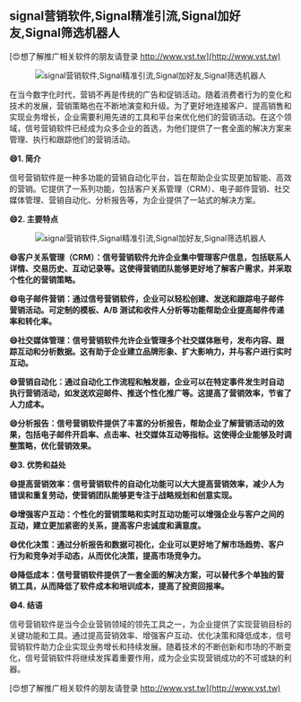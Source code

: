 ## **signal营销软件,Signal精准引流,Signal加好友,Signal筛选机器人**

[😍想了解推广相关软件的朋友请登录 http://www.vst.tw](http://www.vst.tw)

 <center><img src="https://vst.tw/MP4/tuiguang/png/3.png" alt="signal营销软件,Signal精准引流,Signal加好友,Signal筛选机器人"></center>

在当今数字化时代，营销不再是传统的广告和促销活动。随着消费者行为的变化和技术的发展，营销策略也在不断地演变和升级。为了更好地连接客户、提高销售和实现业务增长，企业需要利用先进的工具和平台来优化他们的营销活动。在这个领域，信号营销软件已经成为众多企业的首选，为他们提供了一套全面的解决方案来管理、执行和跟踪他们的营销活动。

**😄1. 简介**

信号营销软件是一种多功能的营销自动化平台，旨在帮助企业实现更加智能、高效的营销。它提供了一系列功能，包括客户关系管理（CRM）、电子邮件营销、社交媒体管理、营销自动化、分析报告等，为企业提供了一站式的解决方案。

**😄2. 主要特点**

 <center><img src="https://vst.tw/MP4/tuiguang/png/8.png" alt="signal营销软件,Signal精准引流,Signal加好友,Signal筛选机器人"></center>

**😄客户关系管理（CRM）：信号营销软件允许企业集中管理客户信息，包括联系人详情、交易历史、互动记录等。这使得营销团队能够更好地了解客户需求，并采取个性化的营销策略。**

**😄电子邮件营销：通过信号营销软件，企业可以轻松创建、发送和跟踪电子邮件营销活动。可定制的模板、A/B 测试和收件人分析等功能帮助企业提高邮件传递率和转化率。**

**😄社交媒体管理：信号营销软件允许企业管理多个社交媒体账号，发布内容、跟踪互动和分析数据。这有助于企业建立品牌形象、扩大影响力，并与客户进行实时互动。**

**😄营销自动化：通过自动化工作流程和触发器，企业可以在特定事件发生时自动执行营销活动，如发送欢迎邮件、推送个性化推广等。这提高了营销效率，节省了人力成本。**

**😄分析报告：信号营销软件提供了丰富的分析报告，帮助企业了解营销活动的效果，包括电子邮件开启率、点击率、社交媒体互动等指标。这使得企业能够及时调整策略，优化营销效果。**

**😄3. 优势和益处**

**😄提高营销效率：信号营销软件的自动化功能可以大大提高营销效率，减少人为错误和重复劳动，使营销团队能够更专注于战略规划和创意实现。**

**😄增强客户互动：个性化的营销策略和实时互动功能可以增强企业与客户之间的互动，建立更加紧密的关系，提高客户忠诚度和满意度。**

**😄优化决策：通过分析报告和数据可视化，企业可以更好地了解市场趋势、客户行为和竞争对手动态，从而优化决策，提高市场竞争力。**

**😄降低成本：信号营销软件提供了一套全面的解决方案，可以替代多个单独的营销工具，从而降低了软件成本和培训成本，提高了投资回报率。**

**😄4. 结语**

信号营销软件是当今企业营销领域的领先工具之一，为企业提供了实现营销目标的关键功能和工具。通过提高营销效率、增强客户互动、优化决策和降低成本，信号营销软件助力企业实现业务增长和持续发展。随着技术的不断创新和市场的不断变化，信号营销软件将继续发挥着重要作用，成为企业实现营销成功的不可或缺的利器。

[😍想了解推广相关软件的朋友请登录 http://www.vst.tw](http://www.vst.tw)



